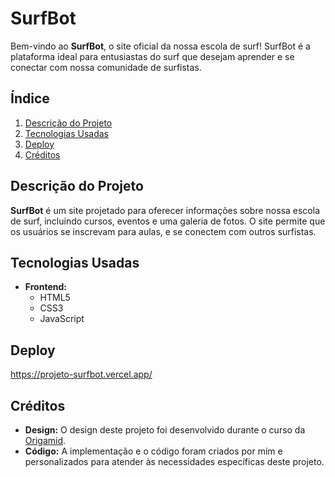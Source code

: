 # SurfBot

Bem-vindo ao **SurfBot**, o site oficial da nossa escola de surf! SurfBot é a plataforma ideal para entusiastas do surf que desejam aprender e se conectar com nossa comunidade de surfistas.

## Índice

1. [Descrição do Projeto](#descrição-do-projeto)
2. [Tecnologias Usadas](#tecnologias-usadas)
3. [Deploy](#deploy)
4. [Créditos](#créditos)

## Descrição do Projeto

**SurfBot** é um site projetado para oferecer informações sobre nossa escola de surf, incluindo cursos, eventos e uma galeria de fotos. O site permite que os usuários se inscrevam para aulas, e se conectem com outros surfistas.

## Tecnologias Usadas

- **Frontend:**
  - HTML5
  - CSS3
  - JavaScript

## Deploy
https://projeto-surfbot.vercel.app/

## Créditos

- **Design:** O design deste projeto foi desenvolvido durante o curso da [Origamid](https://www.origamid.com). 
- **Código:** A implementação e o código foram criados por mim e personalizados para atender às necessidades específicas deste projeto.
